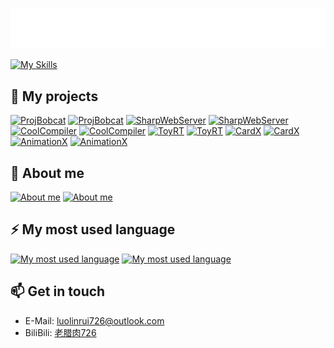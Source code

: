 <p>
<img src="/laolarou.svg"/>
</p>

[![My Skills](https://skillicons.dev/icons?i=cs,dotnet,unity,java,cpp,html,ts,nodejs)](https://skillicons.dev)

## 🎲 My projects

[![ProjBobcat](https://github-readme-stats.vercel.app/api/pin/?username=corona-studio&repo=ProjBobcat&theme=radical#gh-dark-mode-only)](https://github.com/Corona-Studio/ProjBobcat#gh-dark-mode-only)
[![ProjBobcat](https://github-readme-stats.vercel.app/api/pin/?username=corona-studio&repo=ProjBobcat&theme=swift#gh-light-mode-only)](https://github.com/Corona-Studio/ProjBobcat#gh-light-mode-only)
[![SharpWebServer](https://github-readme-stats.vercel.app/api/pin/?username=corona-studio&repo=SharpWebServer&theme=radical#gh-dark-mode-only)](https://github.com/Corona-Studio/SharpWebServer#gh-dark-mode-only)
[![SharpWebServer](https://github-readme-stats.vercel.app/api/pin/?username=corona-studio&repo=SharpWebServer&theme=swift#gh-light-mode-only)](https://github.com/Corona-Studio/SharpWebServer#gh-light-mode-only)
[![CoolCompiler](https://github-readme-stats.vercel.app/api/pin/?username=laolarou726&repo=CoolCompiler&theme=radical#gh-dark-mode-only)](https://github.com/laolarou726/CoolCompiler#gh-dark-mode-only)
[![CoolCompiler](https://github-readme-stats.vercel.app/api/pin/?username=laolarou726&repo=CoolCompiler&theme=swift#gh-light-mode-only)](https://github.com/laolarou726/CoolCompiler#gh-light-mode-only)
[![ToyRT](https://github-readme-stats.vercel.app/api/pin/?username=laolarou726&repo=ToyRT&theme=radical#gh-dark-mode-only)](https://github.com/laolarou726/ToyRT#gh-dark-mode-only)
[![ToyRT](https://github-readme-stats.vercel.app/api/pin/?username=laolarou726&repo=ToyRT&theme=swift#gh-light-mode-only)](https://github.com/laolarou726/ToyRT#gh-light-mode-only)
[![CardX](https://github-readme-stats.vercel.app/api/pin/?username=laolarou726&repo=CardX&theme=radical#gh-dark-mode-only)](https://github.com/laolarou726/CardX#gh-dark-mode-only)
[![CardX](https://github-readme-stats.vercel.app/api/pin/?username=laolarou726&repo=CardX&theme=swift#gh-light-mode-only)](https://github.com/laolarou726/CardX#gh-light-mode-only)
[![AnimationX](https://github-readme-stats.vercel.app/api/pin/?username=corona-studio&repo=AnimationX&theme=radical#gh-dark-mode-only)](https://github.com/Corona-Studio/AnimationX#gh-dark-mode-only)
[![AnimationX](https://github-readme-stats.vercel.app/api/pin/?username=corona-studio&repo=AnimationX&theme=swift#gh-light-mode-only)](https://github.com/Corona-Studio/AnimationX#gh-light-mode-only)

## 👀 About me

[![About me](https://github-readme-stats.vercel.app/api?username=laolarou726&count_private=true&show_icons=true&theme=radical#gh-dark-mode-only)](https://github-readme-stats.vercel.app/api?username=laolarou726&count_private=true&show_icons=true&theme=radical#gh-dark-mode-only)
[![About me](https://github-readme-stats.vercel.app/api?username=laolarou726&count_private=true&show_icons=true&theme=swift#gh-light-mode-only)](https://github-readme-stats.vercel.app/api?username=laolarou726&count_private=true&show_icons=true&theme=swift#gh-light-mode-only)

## ⚡ My most used language

[![My most used language](https://github-readme-stats.vercel.app/api/top-langs/?username=laolarou726&count_private=true&layout=compact&theme=radical#gh-dark-mode-only)](https://github-readme-stats.vercel.app/api/top-langs/?username=laolarou726&count_private=true&layout=compact&theme=radical#gh-dark-mode-only)
[![My most used language](https://github-readme-stats.vercel.app/api/top-langs/?username=laolarou726&count_private=true&layout=compact&theme=swift#gh-light-mode-only)](https://github-readme-stats.vercel.app/api/top-langs/?username=laolarou726&count_private=true&layout=compact&theme=swift#gh-light-mode-only)

## 📫 Get in touch

- E-Mail: [luolinrui726@outlook.com](mailto:luolinrui726@outlook.com)
- BiliBili: [老腊肉726](https://space.bilibili.com/31267692)

